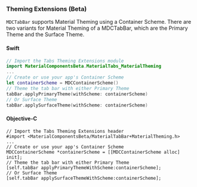 ### Theming Extensions (Beta)

 `MDCTabBar` supports Material Theming using a Container Scheme.
There are two variants for Material Theming of a MDCTabBar, which are the Primary Theme
and the Surface Theme.

 <!--<div class="material-code-render" markdown="1">-->

 #### Swift

 ```swift
// Import the Tabs Theming Extensions module
import MaterialComponentsBeta.MaterialTabs_MaterialTheming
 ...
 // Create or use your app's Container Scheme
let containerScheme = MDCContainerScheme()
 // Theme the tab bar with either Primary Theme
tabBar.applyPrimaryTheme(withScheme: containerScheme)
 // Or Surface Theme
tabBar.applySurfaceTheme(withScheme: containerScheme)
```

 #### Objective-C

 ```objc
// Import the Tabs Theming Extensions header
#import <MaterialComponentsBeta/MaterialTabBar+MaterialTheming.h>
 ...
 // Create or use your app's Container Scheme
MDCContainerScheme *containerScheme = [[MDCContainerScheme alloc] init];
 // Theme the tab bar with either Primary Theme
[self.tabBar applyPrimaryThemeWithScheme:containerScheme];
 // Or Surface Theme
[self.tabBar applySurfaceThemeWithScheme:containerScheme];
```

<!--</div>-->
